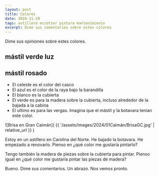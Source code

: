 ```yaml
---
layout: post
title: Colores
date: 2024-11-29
tags: astillero mccotter pintura mantenimiento
excerpt: Dime sus comentarios sobre estes colores
---
```


Dime sus opiniones sobre estes colores.

## mástil verde luz

<div class="aside" style="margin-bottom: 2.0ex">
  <script src="https://coolors.co/palette-widget/widget.js"></script>
  <script data-id="05454105159880384">new CoolorsPaletteWidget(
    "05454105159880384", ["00c8f5","0053cf","f4f1de","415d43","e7ebc5"]);
  </script>
</div>

## mástil rosado

<div class="aside" style="margin-bottom: 2.0ex">
   <script src="https://coolors.co/palette-widget/widget.js"></script>
   <script data-id="09499974857965154">new CoolorsPaletteWidget(
     "09499974857965154", ["00c8f5","0053cf","f4f1de","415d43","e6aace"]);
   </script>
</div>

- El celeste es el color del casco
- El azul es el color de la raya bajo la barandilla
- El blanco es la cubierta
- El verde es para la madera sobre la cubierta, incluso alrededor de la
  bajada a la cabina
- El ultimo es para las vergas. Imagina que el mástil y la
  botavara tenían este color.

![Brisa en Gran Caimán](
  {{ '/assets/images/2024/01Caimán/BrisaGC.jpg' | relative_url }}
)

Estoy en un astillero en Carolina del Norte. He bajado la botavara.
He empezado a renovarlo. Pienso en ¿qué color me gustaría pintarlo?

Tengo también la madera de piezas sobre la cubierta para pintar.
Pienso igual en ¿qué color me gustaría pintar las piezas de madera?

Bueno. Dime sus comentarios. Un abrazo. Nos vemos pronto.

